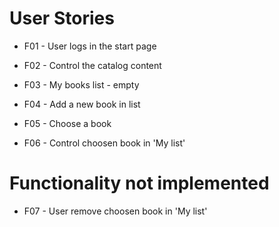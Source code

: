 # User Stories

- F01 - User logs in the start page


- F02 - Control the catalog content


- F03 - My books list - empty


- F04 - Add a new book in list


- F05 - Choose a book


- F06 - Control choosen book in 'My list'



# Functionality not implemented

 - F07 - User remove choosen book in 'My list'